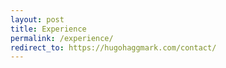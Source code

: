 ```yaml
---
layout: post
title: Experience
permalink: /experience/
redirect_to: https://hugohaggmark.com/contact/
---
```

